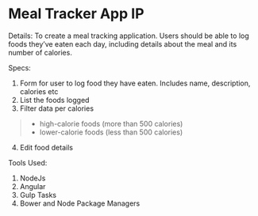 # Meal Tracker App IP

Details: 
To create a meal tracking application. Users should be able to log foods they’ve eaten each day, including details about the meal and its number of calories. 

Specs:
1. Form for user to log food they have eaten. Includes name, description, calories etc
2. List the foods logged
3. Filter data per calories
> * high-calorie foods (more than 500 calories)
> * lower-calorie foods (less than 500 calories)
4. Edit food details

Tools Used:
1. NodeJs
2. Angular
3. Gulp Tasks
4. Bower and Node Package Managers 

